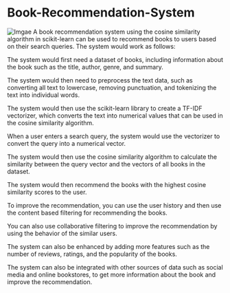 # Book-Recommendation-System

<img src="https://media.licdn.com/dms/image/C4D22AQFSh601Yedt2A/feedshare-shrink_800/0/1674465804964?e=1677110400&v=beta&t=0ghK_ZlFubQ-aZo3Ygxmv6Ul8m9ZhlXQJFEgvlLwQ7E" alt="Imgae" />
A book recommendation system using the cosine similarity algorithm in scikit-learn can be used to recommend books to users based on their search queries. The system would work as follows:

The system would first need a dataset of books, including information about the book such as the title, author, genre, and summary.

The system would then need to preprocess the text data, such as converting all text to lowercase, removing punctuation, and tokenizing the text into individual words.

The system would then use the scikit-learn library to create a TF-IDF vectorizer, which converts the text into numerical values that can be used in the cosine similarity algorithm.

When a user enters a search query, the system would use the vectorizer to convert the query into a numerical vector.

The system would then use the cosine similarity algorithm to calculate the similarity between the query vector and the vectors of all books in the dataset.

The system would then recommend the books with the highest cosine similarity scores to the user.

To improve the recommendation, you can use the user history and then use the content based filtering for recommending the books.

You can also use collaborative filtering to improve the recommendation by using the behavior of the similar users.

The system can also be enhanced by adding more features such as the number of reviews, ratings, and the popularity of the books.

The system can also be integrated with other sources of data such as social media and online bookstores, to get more information about the book and improve the recommendation.
